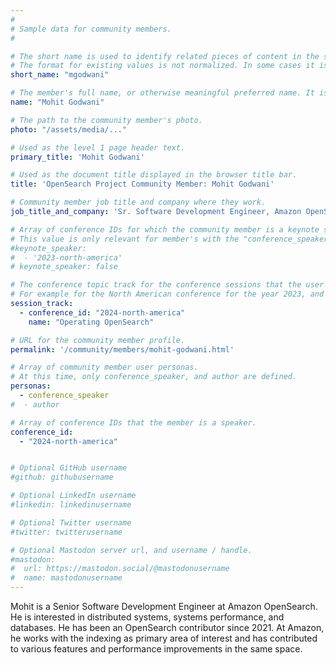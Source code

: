 ```yaml
---
#
# Sample data for community members.
#

# The short name is used to identify related pieces of content in the site. For example it is used in the "authors" array of blog posts, and it is used in the "presenters" array for OpenSearch Conference sessions to identify who is speaking.
# The format for existing values is not normalized. In some cases it is "first-initial-of-first-name" + "last-name", or matching a GitHub username, or something all together random. What is important is that it is unique within the system.
short_name: "mgodwani"

# The member's full name, or otherwise meaningful preferred name. It is used in the templates for presenting content authors as well as the name of conference speakers.
name: "Mohit Godwani"

# The path to the community member's photo.
photo: "/assets/media/..."

# Used as the level 1 page header text.
primary_title: 'Mohit Godwani'

# Used as the document title displayed in the browser title bar.
title: 'OpenSearch Project Community Member: Mohit Godwani'

# Community member job title and company where they work.
job_title_and_company: 'Sr. Software Development Engineer, Amazon OpenSearch'

# Array of conference IDs for which the community member is a keynote speaker, if any, or boolean false otherwise.
# This value is only relevant for member's with the "conference_speaker" user persona.
#keynote_speaker:
#  - '2023-north-america'
# keynote_speaker: false

# The conference topic track for the conference sessions that the user is a speaker. These are shaped as an array of value pairs mapping conference ID and name. 
# For example for the North American conference for the year 2023, and the "Community" track:
session_track: 
  - conference_id: "2024-north-america"
    name: "Operating OpenSearch"

# URL for the community member profile.
permalink: '/community/members/mohit-godwani.html'

# Array of community member user personas.
# At this time, only conference_speaker, and author are defined.
personas:
  - conference_speaker
#  - author

# Array of conference IDs that the member is a speaker.
conference_id:
  - "2024-north-america"


# Optional GitHub username
#github: githubusername

# Optional LinkedIn username
#linkedin: linkedinusername

# Optional Twitter username
#twitter: twitterusername

# Optional Mastodon server url, and username / handle.
#mastodon:
#  url: https://mastodon.social/@mastodonusername
#  name: mastodonusername
---
```

Mohit is a Senior Software Development Engineer at Amazon OpenSearch. He is interested in distributed systems, systems performance, and databases.
He has been an OpenSearch contributor since 2021. At Amazon, he works with the indexing as primary area of interest and has contributed to various features and performance improvements in the same space. 
